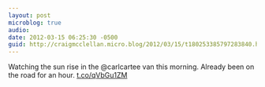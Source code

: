 ```yaml
---
layout: post
microblog: true
audio: 
date: 2012-03-15 06:25:30 -0500
guid: http://craigmcclellan.micro.blog/2012/03/15/t180253385797283840.html
---
```

Watching the sun rise in the @carlcartee van this morning. Already been on the road for an hour.  [t.co/qVbGu1ZM](http://t.co/qVbGu1ZM)

